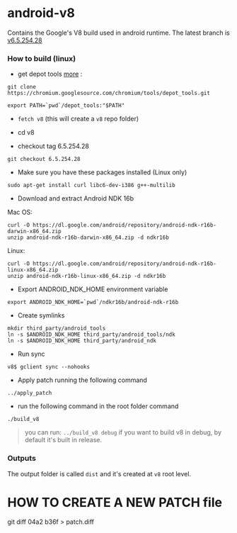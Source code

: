# android-v8
Contains the Google's V8 build used in android runtime. The latest branch is [v6.5.254.28](https://github.com/NativeScript/android-v8/tree/trifonov/6.5.254.28)

### How to build (linux)

* get depot tools [more](https://www.chromium.org/developers/how-tos/install-depot-tools) :
```
git clone https://chromium.googlesource.com/chromium/tools/depot_tools.git

export PATH=`pwd`/depot_tools:"$PATH"
```

* `fetch v8` (this will create a `v8` repo folder)
* cd v8

* checkout tag 6.5.254.28
```
git checkout 6.5.254.28
```

* Make sure you have these packages installed (Linux only)
```
sudo apt-get install curl libc6-dev-i386 g++-multilib
```

* Download and extract Android NDK 16b

Mac OS:
```
curl -O https://dl.google.com/android/repository/android-ndk-r16b-darwin-x86_64.zip
unzip android-ndk-r16b-darwin-x86_64.zip -d ndkr16b
```

Linux:
```
curl -O https://dl.google.com/android/repository/android-ndk-r16b-linux-x86_64.zip
unzip android-ndk-r16b-linux-x86_64.zip -d ndkr16b
```

* Export ANDROID_NDK_HOME environment variable
```
export ANDROID_NDK_HOME=`pwd`/ndkr16b/android-ndk-r16b
```

* Create symlinks
```
mkdir third_party/android_tools
ln -s $ANDROID_NDK_HOME third_party/android_tools/ndk
ln -s $ANDROID_NDK_HOME third_party/android_ndk
```

* Run sync
```
v8$ gclient sync --nohooks
```

* Apply patch running the following command
```
../apply_patch
```

* run the following command in the root folder command
```
./build_v8
```
> you can run: `../build_v8 debug` if you want to build v8 in debug, by default it's built in release.

### Outputs

The output folder is called `dist` and it's created at `v8` root level.

# HOW TO CREATE A NEW PATCH file

git diff 04a2 b36f > patch.diff
